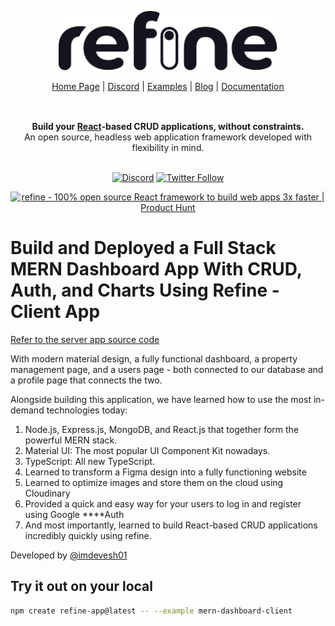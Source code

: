 <div align="center" style="margin: 30px;">
<a href="https://refine.dev/">
  <img src="https://raw.githubusercontent.com/refinedev/refine/master/logo.png"   style="width:350px;" align="center"/>
</a>
<br />
<br />

<div align="center">
    <a href="https://refine.dev">Home Page</a> |
    <a href="https://discord.gg/refine">Discord</a> |
    <a href="https://refine.dev/examples/">Examples</a> | 
    <a href="https://refine.dev/blog/">Blog</a> | 
    <a href="https://refine.dev/docs/">Documentation</a>
</div>
</div>

<br />

<div align="center"><strong>Build your <a href="https://reactjs.org/">React</a>-based CRUD applications, without constraints.</strong><br>An open source, headless web application framework developed with flexibility in mind.

<br />
<br />

[![Discord](https://img.shields.io/discord/837692625737613362.svg?label=&logo=discord&logoColor=ffffff&color=7389D8&labelColor=6A7EC2)](https://discord.gg/refine)
[![Twitter Follow](https://img.shields.io/twitter/follow/refine_dev?style=social)](https://twitter.com/refine_dev)

<a href="https://www.producthunt.com/posts/refine-3?utm_source=badge-top-post-badge&utm_medium=badge&utm_souce=badge-refine&#0045;3" target="_blank"><img src="https://api.producthunt.com/widgets/embed-image/v1/top-post-badge.svg?post_id=362220&theme=light&period=daily" alt="refine - 100&#0037;&#0032;open&#0032;source&#0032;React&#0032;framework&#0032;to&#0032;build&#0032;web&#0032;apps&#0032;3x&#0032;faster | Product Hunt" style="width: 250px; height: 54px;" width="250" height="54" /></a>

</div>

# Build and Deployed a Full Stack MERN Dashboard App With CRUD, Auth, and Charts Using Refine - Client App

[Refer to the server app source code](https://github.com/refinedev/refine/tree/master/examples/mern-dashboard-server)

With modern material design, a fully functional dashboard, a property management page, and a users page - both connected to our database and a profile page that connects the two.

Alongside building this application, we have learned how to use the most in-demand technologies today:

1. Node.js, Express.js, MongoDB, and React.js that together form the powerful MERN stack.
2. Material UI: The most popular UI Component Kit nowadays.
3. TypeScript: All new TypeScript.
4. Learned to transform a Figma design into a fully functioning website
5. Learned to optimize images and store them on the cloud using Cloudinary
6. Provided a quick and easy way for your users to log in and register using Google \*\*\*\*Auth
7. And most importantly, learned to build React-based CRUD applications incredibly quickly using refine.

Developed by [@imdevesh01](https://github.com/imdevesh01)

## Try it out on your local

```bash
npm create refine-app@latest -- --example mern-dashboard-client
```
